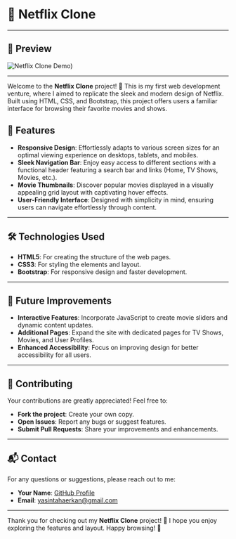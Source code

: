 # 🎥 Netflix Clone

---

## 📸 Preview

![Netflix Clone Demo](https://github.com/yasin-erkan/Netflix-Clone/blob/main/Netflix-Clone-.gif))

---

Welcome to the **Netflix Clone** project! 🌟 This is my first web development venture, where I aimed to replicate the sleek and modern design of Netflix. Built using HTML, CSS, and Bootstrap, this project offers users a familiar interface for browsing their favorite movies and shows.



## 🚀 Features

- **Responsive Design**: Effortlessly adapts to various screen sizes for an optimal viewing experience on desktops, tablets, and mobiles.
- **Sleek Navigation Bar**: Enjoy easy access to different sections with a functional header featuring a search bar and links (Home, TV Shows, Movies, etc.).
- **Movie Thumbnails**: Discover popular movies displayed in a visually appealing grid layout with captivating hover effects.
- **User-Friendly Interface**: Designed with simplicity in mind, ensuring users can navigate effortlessly through content.

---

## 🛠️ Technologies Used

- **HTML5**: For creating the structure of the web pages.
- **CSS3**: For styling the elements and layout.
- **Bootstrap**: For responsive design and faster development.

---

## 🌟 Future Improvements

- **Interactive Features**: Incorporate JavaScript to create movie sliders and dynamic content updates.
- **Additional Pages**: Expand the site with dedicated pages for TV Shows, Movies, and User Profiles.
- **Enhanced Accessibility**: Focus on improving design for better accessibility for all users.

---

## 🤝 Contributing

Your contributions are greatly appreciated! Feel free to:

- **Fork the project**: Create your own copy.
- **Open Issues**: Report any bugs or suggest features.
- **Submit Pull Requests**: Share your improvements and enhancements.

---

## 📬 Contact

For any questions or suggestions, please reach out to me:

- **Your Name**: [GitHub Profile](https://github.com/yasin-erkan)
- **Email**: yasintahaerkan@gmail.com

---

Thank you for checking out my **Netflix Clone** project! 🎉 I hope you enjoy exploring the features and layout. Happy browsing! 🍿
